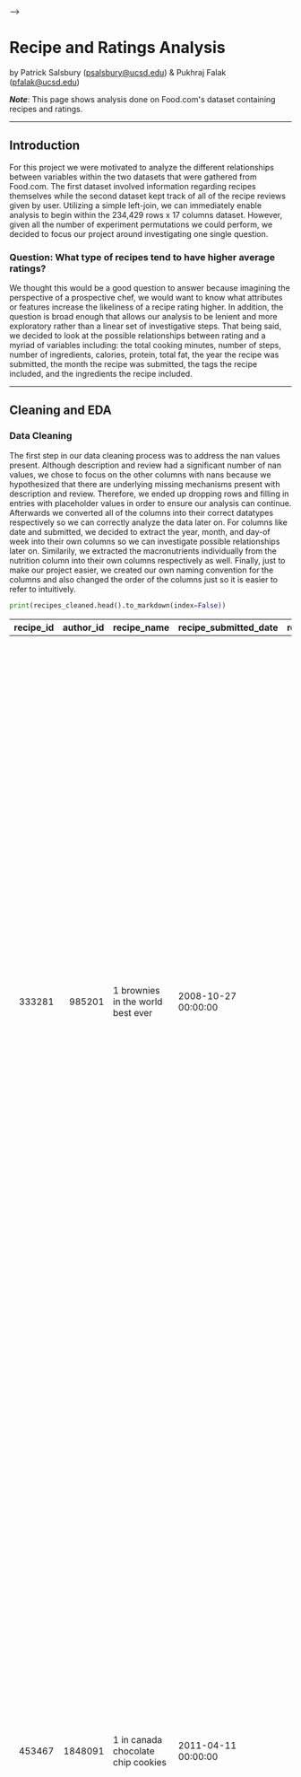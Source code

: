 <!-- # Food.coms Recipe and Ratings Analysis

This repository shows analysis conducted by Pukhraj Falak and Patrick Salsbury

<!-- This is to test that the file is working correctly  --> -->
# Recipe and Ratings Analysis

by Patrick Salsbury (psalsbury@ucsd.edu) & Pukhraj Falak (pfalak@ucsd.edu)

***Note***: This page shows analysis done on Food.com's dataset containing recipes and ratings.


---

## Introduction

For this project we were motivated to analyze the different relationships between variables within the two datasets that were gathered from Food.com. The first dataset involved information regarding recipes themselves while the second dataset kept track of all of the recipe reviews given by user. Utilizing a simple left-join, we can immediately enable analysis to begin within the 234,429 rows x 17 columns dataset. However, given all the number of experiment permutations we could perform, we decided to focus our project around investigating one single question.

### **Question: What type of recipes tend to have higher average ratings?**
We thought this would be a good question to answer because imagining the perspective of a prospective chef, we would want to know what attributes or features increase the likeliness of a recipe rating higher. In addition, the question is broad enough that allows our analysis to be lenient and more exploratory rather than a linear set of investigative steps. That being said, we decided to look at the possible relationships between rating and a myriad of variables including: the total cooking minutes, number of steps, number of ingredients, calories, protein, total fat, the year the recipe was submitted, the month the recipe was submitted, the tags the recipe included, and the ingredients the recipe included.

---

## Cleaning and EDA

### Data Cleaning 
The first step in our data cleaning process was to address the nan values present. Although description and review had a significant number of nan values, we chose to focus on the other columns with nans because we hypothesized that there are underlying missing mechanisms present with description and review. Therefore, we ended up dropping rows and filling in entries with placeholder values in order to ensure our analysis can continue. Afterwards we converted all of the columns into their correct datatypes respectively so we can correctly analyze the data later on. For columns like date and submitted, we decided to extract the year, month, and  day-of week into their own columns so we can investigate possible relationships later on. Similarily, we extracted the macronutrients individually from the nutrition column into their own columns respectively as well. Finally, just to  make our project easier, we created our own naming convention for the columns and also changed the order of the columns just so it is easier to refer to intuitively.



```py
print(recipes_cleaned.head().to_markdown(index=False))
```
|   recipe_id |   author_id | recipe_name                          | recipe_submitted_date   |   recipe_submitted_year | recipe_submitted_month   | recipe_submitted_dow   |   cooking_minutes | steps                                                                                                                                                                                                                                                                                                                                                                                                                                                                                                                                                                                                                                                                                                                                                                                                                              |   n_steps | ingredients                                                                                                                                                                    |   n_ingredients | tags                                                                                                                                                                                                                        |   n_tags |   calories |   total_fat |   protein |   sugar_data |   sodium |   sat_fat |   carbs | description                                                                                                                                                                                                                                                                                                                                                                       |   reviewer_id |   rating | reviewed_submitted_date   |   reviewed_submitted_year | reviewed_submitted_month   | reviewed_submitted_dow   | review                                                                                                                                                                                                                                                                                                                                           |
|------------:|------------:|:-------------------------------------|:------------------------|------------------------:|:-------------------------|:-----------------------|------------------:|:-----------------------------------------------------------------------------------------------------------------------------------------------------------------------------------------------------------------------------------------------------------------------------------------------------------------------------------------------------------------------------------------------------------------------------------------------------------------------------------------------------------------------------------------------------------------------------------------------------------------------------------------------------------------------------------------------------------------------------------------------------------------------------------------------------------------------------------|----------:|:-------------------------------------------------------------------------------------------------------------------------------------------------------------------------------|----------------:|:----------------------------------------------------------------------------------------------------------------------------------------------------------------------------------------------------------------------------|---------:|-----------:|------------:|----------:|-------------:|---------:|----------:|--------:|:----------------------------------------------------------------------------------------------------------------------------------------------------------------------------------------------------------------------------------------------------------------------------------------------------------------------------------------------------------------------------------|--------------:|---------:|:--------------------------|--------------------------:|:---------------------------|:-------------------------|:-------------------------------------------------------------------------------------------------------------------------------------------------------------------------------------------------------------------------------------------------------------------------------------------------------------------------------------------------|
|      333281 |      985201 | 1 brownies in the world    best ever | 2008-10-27 00:00:00     |                    2008 | October                  | Sunday                 |                40 | ['heat the oven to 350f and arrange the rack in the middle', 'line an 8-by-8-inch glass baking dish with aluminum foil', 'combine chocolate and butter in a medium saucepan and cook over medium-low heat , stirring frequently , until evenly melted', 'remove from heat and let cool to room temperature', 'combine eggs , sugar , cocoa powder , vanilla extract , espresso , and salt in a large bowl and briefly stir until just evenly incorporated', 'add cooled chocolate and mix until uniform in color', 'add flour and stir until just incorporated', 'transfer batter to the prepared baking dish', 'bake until a tester inserted in the center of the brownies comes out clean , about 25 to 30 minutes', 'remove from the oven and cool completely before cutting']                                                  |        10 | ['bittersweet chocolate', 'unsalted butter', 'eggs', 'granulated sugar', 'unsweetened cocoa powder', 'vanilla extract', 'brewed espresso', 'kosher salt', 'all-purpose flour'] |               9 | ['60-minutes-or-less', 'time-to-make', 'course', 'main-ingredient', 'preparation', 'for-large-groups', 'desserts', 'lunch', 'snacks', 'cookies-and-brownies', 'chocolate', 'bar-cookies', 'brownies', 'number-of-servings'] |       14 |      138.4 |          10 |         3 |           50 |        3 |        19 |       6 | these are the most; chocolatey, moist, rich, dense, fudgy, delicious brownies that you'll ever make.....sereiously! there's no doubt that these will be your fav brownies ever for you can add things to them or make them plain.....either way they're pure heaven!                                                                                                              |        386585 |        4 | 2008-11-19 00:00:00       |                      2008 | November                   | Tuesday                  | These were pretty good, but took forever to bake.  I would send it ended up being almost an hour!  Even then, the brownies stuck to the foil, and were on the overly moist side and not easy to cut.  They did taste quite rich, though!  Made for My 3 Chefs.                                                                                   |
|      453467 |     1848091 | 1 in canada chocolate chip cookies   | 2011-04-11 00:00:00     |                    2011 | April                    | Sunday                 |                45 | ['pre-heat oven the 350 degrees f', 'in a mixing bowl , sift together the flours and baking powder', 'set aside', 'in another mixing bowl , blend together the sugars , margarine , and salt until light and fluffy', 'add the eggs , water , and vanilla to the margarine / sugar mixture and mix together until well combined', 'add in the flour mixture to the wet ingredients and blend until combined', 'scrape down the sides of the bowl and add the chocolate chips', 'mix until combined', 'scrape down the sides to the bowl again', 'using an ice cream scoop , scoop evenly rounded balls of dough and place of cookie sheet about 1 - 2 inches apart to allow for spreading during baking', 'bake for 10 - 15 minutes or until golden brown on the outside and soft & chewy in the center', 'serve hot and enjoy !'] |        12 | ['white sugar', 'brown sugar', 'salt', 'margarine', 'eggs', 'vanilla', 'water', 'all-purpose flour', 'whole wheat flour', 'baking soda', 'chocolate chips']                    |              11 | ['60-minutes-or-less', 'time-to-make', 'cuisine', 'preparation', 'north-american', 'for-large-groups', 'canadian', 'british-columbian', 'number-of-servings']                                                               |        9 |      595.1 |          46 |        13 |          211 |       22 |        51 |      26 | this is the recipe that we use at my school cafeteria for chocolate chip cookies. they must be the best chocolate chip cookies i have ever had! if you don't have margarine or don't like it, then just use butter (softened) instead.                                                                                                                                            |         42468 |        5 | 2012-01-26 00:00:00       |                      2012 | January                    | Wednesday                | Originally I was gonna cut the recipe in half (just the 2 of us here), but then we had a park-wide yard sale, & I made the whole batch & used them as enticements for potential buyers ~ what the hey, a free cookie as delicious as these are, definitely works its magic! Will be making these again, for sure! Thanks for posting the recipe! |
|      306168 |       50969 | 412 broccoli casserole               | 2008-05-30 00:00:00     |                    2008 | May                      | Thursday               |                40 | ['preheat oven to 350 degrees', 'spray a 2 quart baking dish with cooking spray , set aside', 'in a large bowl mix together broccoli , soup , one cup of cheese , garlic powder , pepper , salt , milk , 1 cup of french onions , and soy sauce', 'pour into baking dish , sprinkle remaining cheese over top', 'bake for 25 minutes or until cheese is lightly browned', 'sprinkle with rest of french fried onions and bake until onions are browned and cheese is bubbly , about 10 more minutes']                                                                                                                                                                                                                                                                                                                              |         6 | ['frozen broccoli cuts', 'cream of chicken soup', 'sharp cheddar cheese', 'garlic powder', 'ground black pepper', 'salt', 'milk', 'soy sauce', 'french-fried onions']          |               9 | ['60-minutes-or-less', 'time-to-make', 'course', 'main-ingredient', 'preparation', 'side-dishes', 'vegetables', 'easy', 'beginner-cook', 'broccoli']                                                                        |       10 |      194.8 |          20 |        22 |            6 |       32 |        36 |       3 | since there are already 411 recipes for broccoli casserole posted to "zaar" ,i decided to call this one  #412 broccoli casserole.i don't think there are any like this one in the database. i based this one on the famous "green bean casserole" from campbell's soup. but i think mine is better since i don't like cream of mushroom soup.submitted to "zaar" on may 28th,2008 |         29782 |        5 | 2008-12-31 00:00:00       |                      2008 | December                   | Tuesday                  | This was one of the best broccoli casseroles that I have ever made.  I made my own chicken soup for this recipe. I was a bit worried about the tsp of soy sauce but it gave the casserole the best flavor. YUM!                                                                                                                                  |
|             |             |                                      |                         |                         |                          |                        |                   |                                                                                                                                                                                                                                                                                                                                                                                                                                                                                                                                                                                                                                                                                                                                                                                                                                    |           |                                                                                                                                                                                |                 |                                                                                                                                                                                                                             |          |            |             |           |              |          |           |         |                                                                                                                                                                                                                                                                                                                                                                                   |               |          |                           |                           |                            |                          | The photos you took (shapeweaver) inspired me to make this recipe and it actually does look just like them when it comes out of the oven.                                                                                                                                                                                                        |
|             |             |                                      |                         |                         |                          |                        |                   |                                                                                                                                                                                                                                                                                                                                                                                                                                                                                                                                                                                                                                                                                                                                                                                                                                    |           |                                                                                                                                                                                |                 |                                                                                                                                                                                                                             |          |            |             |           |              |          |           |         |                                                                                                                                                                                                                                                                                                                                                                                   |               |          |                           |                           |                            |                          | Thanks so much for sharing your recipe shapeweaver. It was wonderful!  Going into my family's favorite Zaar cookbook :)                                                                                                                                                                                                                          |
|      306168 |       50969 | 412 broccoli casserole               | 2008-05-30 00:00:00     |                    2008 | May                      | Thursday               |                40 | ['preheat oven to 350 degrees', 'spray a 2 quart baking dish with cooking spray , set aside', 'in a large bowl mix together broccoli , soup , one cup of cheese , garlic powder , pepper , salt , milk , 1 cup of french onions , and soy sauce', 'pour into baking dish , sprinkle remaining cheese over top', 'bake for 25 minutes or until cheese is lightly browned', 'sprinkle with rest of french fried onions and bake until onions are browned and cheese is bubbly , about 10 more minutes']                                                                                                                                                                                                                                                                                                                              |         6 | ['frozen broccoli cuts', 'cream of chicken soup', 'sharp cheddar cheese', 'garlic powder', 'ground black pepper', 'salt', 'milk', 'soy sauce', 'french-fried onions']          |               9 | ['60-minutes-or-less', 'time-to-make', 'course', 'main-ingredient', 'preparation', 'side-dishes', 'vegetables', 'easy', 'beginner-cook', 'broccoli']                                                                        |       10 |      194.8 |          20 |        22 |            6 |       32 |        36 |       3 | since there are already 411 recipes for broccoli casserole posted to "zaar" ,i decided to call this one  #412 broccoli casserole.i don't think there are any like this one in the database. i based this one on the famous "green bean casserole" from campbell's soup. but i think mine is better since i don't like cream of mushroom soup.submitted to "zaar" on may 28th,2008 |        119628 |        5 | 2009-04-13 00:00:00       |                      2009 | April                      | Sunday                   | I made this for my son's first birthday party this weekend. Our guests INHALED it! Everyone kept saying how delicious it was. I was I could have gotten to try it.                                                                                                                                                                               |
|      306168 |       50969 | 412 broccoli casserole               | 2008-05-30 00:00:00     |                    2008 | May                      | Thursday               |                40 | ['preheat oven to 350 degrees', 'spray a 2 quart baking dish with cooking spray , set aside', 'in a large bowl mix together broccoli , soup , one cup of cheese , garlic powder , pepper , salt , milk , 1 cup of french onions , and soy sauce', 'pour into baking dish , sprinkle remaining cheese over top', 'bake for 25 minutes or until cheese is lightly browned', 'sprinkle with rest of french fried onions and bake until onions are browned and cheese is bubbly , about 10 more minutes']                                                                                                                                                                                                                                                                                                                              |         6 | ['frozen broccoli cuts', 'cream of chicken soup', 'sharp cheddar cheese', 'garlic powder', 'ground black pepper', 'salt', 'milk', 'soy sauce', 'french-fried onions']          |               9 | ['60-minutes-or-less', 'time-to-make', 'course', 'main-ingredient', 'preparation', 'side-dishes', 'vegetables', 'easy', 'beginner-cook', 'broccoli']                                                                        |       10 |      194.8 |          20 |        22 |            6 |       32 |        36 |       3 | since there are already 411 recipes for broccoli casserole posted to "zaar" ,i decided to call this one  #412 broccoli casserole.i don't think there are any like this one in the database. i based this one on the famous "green bean casserole" from campbell's soup. but i think mine is better since i don't like cream of mushroom soup.submitted to "zaar" on may 28th,2008 |        768828 |        5 | 2013-08-02 00:00:00       |                      2013 | August                     | Thursday                 | Loved this.  Be sure to completely thaw the broccoli.  I didn&#039;t and it didn&#039;t get done in time specified.  Just cooked it a little longer though and it was perfect.  Thanks Chef.                                                                                                                                                     |

### Univariate Analysis 
<body>
    <iframe src="assets/Histogram-Boxplot_of_calories.html" width=800 height=600 frameBorder=0></iframe>
        <p>For our univariate analysis, we decided to look at the distribution of calories for all the recipes. We were curious to see if there most of the recipes consisted of low/high calorie meals. We can see from this plot, most of the recipes were in fact relatively low in calories, as more than half of our data was less than 300 calories. Noticing this trend, we thought it would be interesting to see if there was a trend with the rating for recipes and the amount of calories it contained.</p>
    <iframe src="assets/Violinplot_of_calories.html" width=800 height=600 frameBorder=0></iframe>
        <p>We created a violin plot to analyze the distribution of the different ratings. As we can see from the plot, there doesn't seem to be any clear trend between rating and the amount of calories.</p>
</body>

### Bivariate Analysis
<body>
    <p>For our bivariate analysis, we wanted to get some more insight before we conduct a hypothesis test on our question. We decided to look at the propotion of ratings per year. We wanted to see if there was a significantly larger amount of ratings in a particular year, as well more of a particular rating in a certain year. Let's take a look at our findings.</p>
    <iframe src="assets/Proportion_of_Ratings_per_Year2.html" width=800 height=600 frameBorder=0></iframe>
        <p>It is clear that the number of 5 star ratings is significantly higher than any other rating for every single year! Not only that, but we can see the amount of 1 star rating become more apparent as the years go on. For example, 2018 had a lot more one star ratings than 2008 did. </p>
    <iframe src="assets/Proportion_of_Ratings_per_Year3.html" width=800 height=600 frameBorder=0></iframe>
        <p>When we look at the stacked bar chart for this plot, we can more clearly see that the amount of one star ratings has significantly increased as the years went on. Not only that, but we can see a significant drop in the number five star ratings from 2015-2016. This fact could help us understand our result when we run our hypothesis test to answer our underlining question! </p>
</body>


### Interesting Aggregates


```py
print(recipes_temp_eda.head().to_markdown(index=False))
```


|   recipe_submitted_year |   rating |   count |   proportion |
|------------------------:|---------:|--------:|-------------:|
|                    2008 |        1 |    1110 |    0.0121043 |
|                    2009 |        1 |     707 |    0.0119525 |
|                    2010 |        1 |     340 |    0.0121668 |
|                    2011 |        1 |     211 |    0.0131105 |
|                    2012 |        1 |     204 |    0.0173322 |

---

## Assessment of Missingness

#### NMAR Analysis
<body>
When looking at our data, we observed that there was 3 columns that contained missing values: 'rating', 'description', and 'review'. Let's do some analysis on each of these columns to see if we believe are NMAR.
</body>
1. 'Rating' - We believe that rating column is in fact NMAR. In our original dataset, there was 6 different types of rating, ranging from 0 - 5. However, this was not due to the fact that reviews hated the dish so much that they gave the dish a 0. It was actually because they had left the section blank. When we converted these 0s to NaNs, we saw that there was a significant portion of the data missing for this column. We assumed this to be attributed to the fact that people did not like the recipe that they created, which would lead to a bad rating. Rather than them being rude to the person who posted the recipe, they would've decided just to leave it blank. Since the missingness is dependent on the value itself, we can conclude that the missingness in the 'rating' column is NMAR.
2. 'Description' - This column had the second most missing values in dataset. However, there isn't really an explanation of why the column would be NMAR. We were curious to see if there was relation to the length of the description and the missingness, however, no relationship was found. Coupling this with the fact that we could not justify how the missingness was dependent on the description itself, we decided to conclude that the missingness for this column was MAR.
3. 'Reviews' - The review column was definitely the trickiest in terms of determining if the data was NMAR. Initially we thought that if a person would leave a review blank, it was because they did not have nice things to say.

#### Missingneess Dependency


<body>
    <p>For our missingness, we chose to analyze the missingness in the 'reviews' column more closely. We wanted to see if the missingness of this column depended on any columns in our cleaned dataframe. We started by looking at the months. We thought this would be interesting to look at since there could be some trend around the holiday season where people are too lazy/more willing to give reviews. Let's unpack what we saw.</p>
    <iframe src="assets/month_reviews1.html" width=800 height=600 frameBorder=0></iframe>
        <p>From the graph, we can see that there are some values that are greater than our observed test statistic. However, when we run our permutation test, our p-value flucuates from .08 to around .2, indicating that we fail to reject our null hypothesis and say that there isn't a clear dependency of the 'review_submitted_month' column.</p>
    <p>Since we couldn't determine dependencies in that column, we decided to look at the 'review_submitted_year' column. This is what we found. </p>
    <iframe src="assets/year_reviews.html" width=800 height=600 frameBorder=0></iframe>
        <p>We can see that observed statistic is very from the most of the data in the distribution. After we ran our permutation tests, we saw that the p value was 0.0, indicating that there was in fact a dependancy on this columnn!</p>
        <p>When we examined our data more closely, we saw that out of the 57 missing values in the review column, only 4 came before 2015. The rest came between 2016-2018.</p>
</body>

<!-- Here's what a Markdown table looks like. Note that the code for this table was generated _automatically_ from a DataFrame, using

<!-- ```py
print(counts[['Quarter', 'Count']].head().to_markdown(index=False))
```

| Quarter     |   Count |
|:------------|--------:|
| Fall 2020   |       3 |
| Winter 2021 |       2 |
| Spring 2021 |       6 |
| Summer 2021 |       4 |
| Fall 2021   |      55 | -->

--- -->

## Hypothesis Testing

To wrap up our analysis, we decided to go back and fully answer our original question: Is there a relationship between the number of reviews missing and the year that the reivew was submitted in?
In order to test whether or not this is true, we will set up a hypothesis test to compare the difference in means of ratings of 2016, 2017 and 2018 compared to the rest of the population. That being said, we can define our alternative hypothesis as:
**Null Hypothesis**:  the average of ratings from the years 2016, 2017, and 2018 = average of ratings from all other years
**Alternative Hypothesis**:  the average of ratings from the years 2016, 2017, and 2018 < average of ratings from all other years
the significance level will be at the 99% confidence level threshold so an alpha value of 0.01.

For our test statistic we will use the difference in means because we are trying to compare the means of a sample to the rest of the population. Since we want to test if the ratings in 2016, 2017, and 2018 are significantly lower, we will not use the absolute in means because the direction of the test is important.

After running our test, the distribution of the test statistics looked like this:

<iframe src="assets/hypothesis_test.html" width=800 height=600 frameBorder=0></iframe>

According to the results of our hypothesis test, we obtained a p-value of 0 which means that the probability that we obtained a test statistic under the null hypothesis as extreme in the direction of our alternative hypothesis is 0. That being said, we reject our null hypothesis that 2016, 2017, and 2018 recipes received average ratings as low as the rest of the population of recipes from other years.


** Back to our question : What types of recipes tend to have higher average ratings? **

As we originally observed from our EDA process and what we concluded from our hypothesis test, it appears that recipes from 2016, 2017 and 2018 scored lower ratings on average. That being said, this helps us answer our question because now we can observe that recipes that were submitted prior to 2016 tended to have higher average rating scores. Although we unfortunately can't isolate the reason why this is happening due to the number of confounding variables, it can help motivate another future step in this project to evaluate this phenomenon. If we also consider the number of reviews over the years, we observe a constant decrease in the number of reviews submitted since 2008. This additional piece of information could also help us analyze food.com's consumer base and possibly reveal other trends.
---
